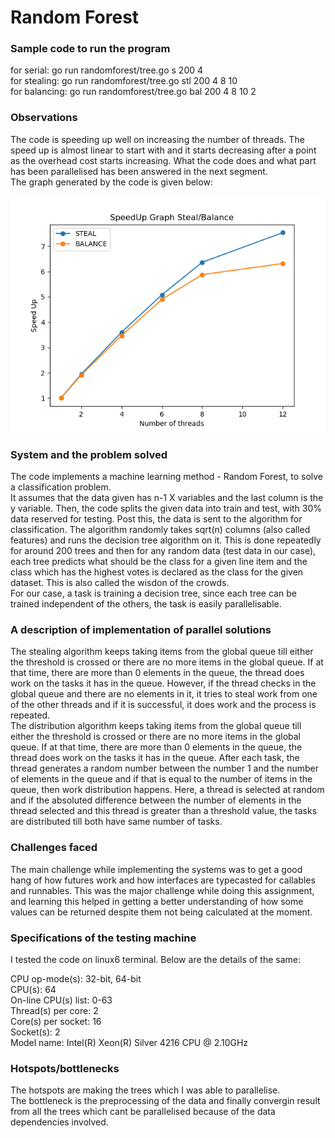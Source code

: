 # Random Forest

### Sample code to run the program 
for serial: go run randomforest/tree.go s 200 4  
for stealing: go run randomforest/tree.go stl 200 4 8 10  
for balancing: go run randomforest/tree.go bal 200 4 8 10 2

### Observations

The code is speeding up well on increasing the number of threads. The speed up is almost linear to start with and it starts decreasing after a point as the overhead cost starts increasing. What the code does and what part has been parallelised has been answered in the next segment.  
The graph generated by the code is given below:  

![Speedup Curves](speedup.png)

### System and the problem solved

The code implements a machine learning method - Random Forest, to solve a classification problem.  
It assumes that the data given has n-1 X variables and the last column is the y variable. Then, the code splits the given data into train and test, with 30% data reserved for testing. Post this, the data is sent to the algorithm for classification. The algorithm randomly takes sqrt(n) columns (also called features) and runs the decision tree algorithm on it. This is done repeatedly for around 200 trees and then for any random data (test data in our case), each tree predicts what should be the class for a given line item and the class which has the highest votes is declared as the class for the given dataset. This is also called the wisdon of the crowds.  
For our case, a task is training a decision tree, since each tree can be trained independent of the others, the task is easily parallelisable. 

### A description of implementation of parallel solutions

The stealing algorithm keeps taking items from the global queue till either the threshold is crossed or there are no more items in the global queue. If at that time, there are more than 0 elements in the queue, the thread does work on the tasks it has in the queue. However, if the thread checks in the global queue and there are no elements in it, it tries to steal work from one of the other threads and if it is successful, it does work and the process is repeated.  
The distribution algorithm keeps taking items from the global queue till either the threshold is crossed or there are no more items in the global queue. If at that time, there are more than 0 elements in the queue, the thread does work on the tasks it has in the queue. After each task, the thread generates a random number between the number 1 and the number of elements in the queue and if that is equal to the number of items in the queue, then work distribution happens. Here, a thread is selected at random and if the absoluted difference between the number of elements in the thread selected and this thread is greater than a threshold value, the tasks are distributed till both have same number of tasks.

### Challenges faced

The main challenge while implementing the systems was to get a good hang of how futures work and how interfaces are typecasted for callables and runnables. This was the major challenge while doing this assignment, and learning this helped in getting a better understanding of how some values can be returned despite them not being calculated at the moment. 

### Specifications of the testing machine

I tested the code on linux6 terminal. Below are the details of the same:  

CPU op-mode(s):                  32-bit, 64-bit  
CPU(s):                          64  
On-line CPU(s) list:             0-63  
Thread(s) per core:              2  
Core(s) per socket:              16  
Socket(s):                       2  
Model name:                      Intel(R) Xeon(R) Silver 4216 CPU @ 2.10GHz  

### Hotspots/bottlenecks

The hotspots are making the trees which I was able to parallelise.  
The bottleneck is the preprocessing of the data and finally convergin result from all the trees which cant be parallelised because of the data dependencies involved.
